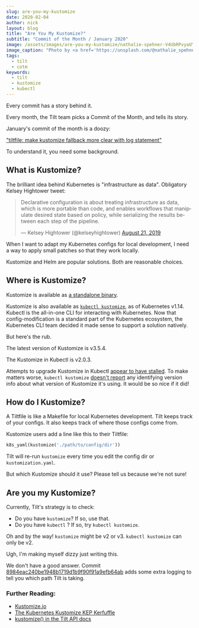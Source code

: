 ```yaml
---
slug: are-you-my-kustomize
date: 2020-02-04
author: nick
layout: blog
title: "Are You My Kustomize?"
subtitle: "Commit of the Month / January 2020"
image: /assets/images/are-you-my-kustomize/nathalie-spehner-V4UbRPvyaUY-unsplash.jpg
image_caption: "Photo by <a href='https://unsplash.com/@nathalie_spehner?utm_source=unsplash&utm_medium=referral&utm_content=creditCopyText'>Nathalie SPEHNER</a> on <a href='https://unsplash.com/?utm_source=unsplash&utm_medium=referral&utm_content=creditCopyText'>Unsplash</a>"
tags:
  - tilt
  - cotm
keywords:
  - tilt
  - kustomize
  - kubectl
---
```


Every commit has a story behind it.

Every month, the Tilt team picks a Commit of the Month, and tells its story.

January's commit of the month is a doozy:

["tiltfile: make kustomize fallback more clear with log statement"](https://github.com/windmilleng/tilt/pull/2795/commits/8984eac240be1948b1719d1b9f90f91a9efb64ab)

To understand it, you need some background.

## What is Kustomize?

The brilliant idea behind Kubernetes is "infrastructure as data". Obligatory Kelsey Hightower tweet:

<blockquote class="twitter-tweet"><p lang="en" dir="ltr">Declarative
configuration is about treating infrastructure as data, which is more portable
than code, and enables workflows that manipulate desired state based on policy,
while serializing the results between each step of the pipeline.</p>&mdash;
Kelsey Hightower (@kelseyhightower) <a href="https://twitter.com/kelseyhightower/status/1164194470436302848?ref_src=twsrc%5Etfw">August 21, 2019</a></blockquote> <script async src="https://platform.twitter.com/widgets.js" charset="utf-8"></script>

When I want to adapt my Kubernetes configs for local development,
I need a way to apply small patches so that they work locally.

Kustomize and Helm are popular solutions. Both are reasonable choices.

## Where is Kustomize?

Kustomize is available as [a standalone binary](https://github.com/kubernetes-sigs/kustomize/blob/master/docs/INSTALL.md).

Kustomize is also available as [`kubectl kustomize`](https://kubectl.docs.kubernetes.io/pages/app_customization/introduction.html), as of Kubernetes v1.14. Kubectl is the all-in-one CLI for interacting with Kubernetes.
Now that config-modification is a standard part of the Kubernetes ecosystem, the Kubernetes CLI team decided it made sense to support a solution natively.

But here's the rub.

The latest version of Kustomize is v3.5.4.

The Kustomize in Kubectl is v2.0.3.

Attempts to upgrade Kustomize in Kubectl [appear to have stalled](https://github.com/kubernetes-sigs/kustomize/issues/1500). To make matters worse, 
`kubectl kustomize` [doesn't report](https://github.com/kubernetes/kubectl/issues/797)
any identifying version info about what version of Kustomize it's using. It would be so nice if it did!

## How do I Kustomize?

A Tiltfile is like a Makefile for local Kubernetes development. Tilt keeps track
of your configs. It also keeps track of where those configs come from.

Kustomize users add a line like this to their Tiltfile:

```python
k8s_yaml(kustomize('./path/to/config/dir'))
```

Tilt will re-run `kustomize` every time you edit the config dir or `kustomization.yaml`.

But which Kustomize should it use? Please tell us because we're not sure!

## Are you my Kustomize?

Currently, Tilt's strategy is to check:
- Do you have `kustomize`? If so, use that.
- Do you have `kubectl` ? If so, try `kubectl kustomize`.

Oh and by the way! `kustomize` might be v2 or v3. `kubectl kustomize` can only be v2.

Ugh, I'm making myself dizzy just writing this.

We don't have a good answer. Commit
[8984eac240be1948b1719d1b9f90f91a9efb64ab](https://github.com/windmilleng/tilt/pull/2795/commits/8984eac240be1948b1719d1b9f90f91a9efb64ab)
adds some extra logging to tell you which path Tilt is taking.

### Further Reading:

- [Kustomize.io](https://kustomize.io/)
- [The Kubernetes Kustomize KEP Kerfuffle](https://gravitational.com/blog/kubernetes-kustomize-kep-kerfuffle/)
- [kustomize() in the Tilt API docs](https://docs.tilt.dev/api.html#api.kustomize)

